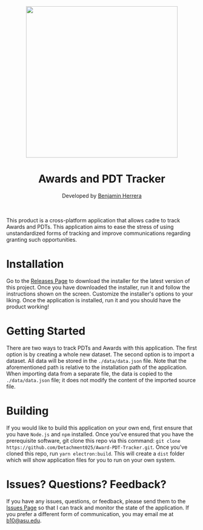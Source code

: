 <div align="center">
  <img src="./src/public/icon.ico" width="400" height="400">
  <h1>Awards and PDT Tracker</h1>
  Developed by <a href="https://github.com/BenjaminHerrera">Benjamin Herrera</a>
  <br />
  <br />
  <br />
</div>

This product is a cross-platform application that allows cadre to track Awards and PDTs.
This application aims to ease the stress of using unstandardized forms of tracking and
improve communications regarding granting such opportunities.

# Installation

Go to the [Releases Page](https://github.com/Detachment025/Award-PDT-Tracker/releases) to download
the installer for the latest version of this project. Once you have downloaded the installer, run
it and follow the instructions shown on the screen. Customize the installer's options to your liking.
Once the application is installed, run it and you should have the product working!

# Getting Started
There are two ways to track PDTs and Awards with this application. The first option is by creating a 
whole new dataset. The second option is to import a dataset. All data will be stored in the 
`./data/data.json` file. Note that the aforementioned path is relative to the installation path of the
application. When importing data from a separate file, the data is copied to the `./data/data.json` file;
it does not modify the content of the imported source file. 

# Building
If you would like to build this application on your own end, first ensure that you have `Node.js` and `npm`
installed. Once you've ensured that you have the prerequisite software, git clone this repo via this command:
`git clone https://github.com/Detachment025/Award-PDT-Tracker.git`. Once you've cloned this repo, run 
`yarn electron:build`. This will create a `dist` folder which will show application files for you to run on
your own system. 

# Issues? Questions? Feedback?
If you have any issues, questions, or feedback, please send them to the 
[Issues Page](https://github.com/Detachment025/Award-PDT-Tracker/issues) so that I can track and monitor 
the state of the application. If you prefer a different form of communication, you may email me at 
[b10@asu.edu](b10@asu.edu).
